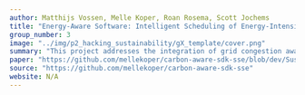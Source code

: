 ```yaml
---
author: Matthijs Vossen, Melle Koper, Roan Rosema, Scott Jochems
title: "Energy-Aware Software: Intelligent Scheduling of Energy-Intensive tasks with Grid Congestion Data"
group_number: 3
image: "../img/p2_hacking_sustainability/gX_template/cover.png"
summary: "This project addresses the integration of grid congestion awareness into software systems to enhance sustainability and grid efficiency. We highlight the importance of accurate load forecasting in preventing energy waste, avoiding renewable energy curtailment, and optimizing electricity use during surplus production periods. The solution extends the Carbon Aware SDK by incorporating real-time congestion data from the ENTSO-E platform, enabling software to intelligently schedule energy-intensive tasks during periods of excess energy generation. This approach aims to reduce energy waste and mitigate renewable energy curtailment. We include the implementation of a new congestion data type and corresponding extensions to the SDK, along with a command-line interface and API endpoints for practical integration. A proof-of-concept demonstrates the feasibility of the method through scheduling CI/CD tasks based on electricity surplus, highlighting potential environmental and economic benefits. Future developments proposed include enhanced data processing, full CI/CD pipeline automation, broader application to data centers, and adoption within industrial practices."
paper: "https://github.com/mellekoper/carbon-aware-sdk-sse/blob/dev/Sustainable_Software_Engineering_Group_3.pdf"
source: "https://github.com/mellekoper/carbon-aware-sdk-sse"
website: N/A
---
```

